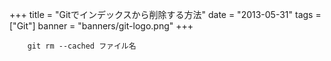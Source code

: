 +++
title = "Gitでインデックスから削除する方法"
date = "2013-05-31"
tags = ["Git"]
banner = "banners/git-logo.png"
+++

		git rm --cached ファイル名
